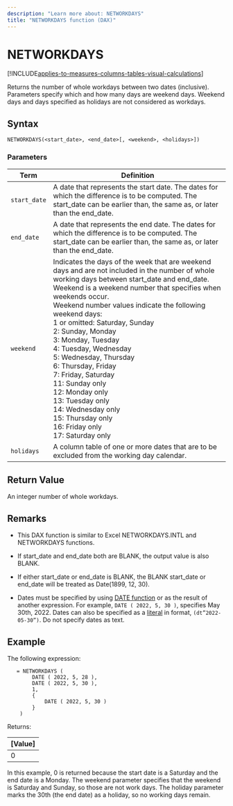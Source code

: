 ```yaml
---
description: "Learn more about: NETWORKDAYS"
title: "NETWORKDAYS function (DAX)"
---
```


# NETWORKDAYS

[!INCLUDE[applies-to-measures-columns-tables-visual-calculations](includes/applies-to-measures-columns-tables-visual-calculations.md)]

Returns the number of whole workdays between two dates (inclusive). Parameters specify which and how many days are weekend days. Weekend days and days specified as holidays are not considered as workdays.

## Syntax

```dax
NETWORKDAYS(<start_date>, <end_date>[, <weekend>, <holidays>])
```

### Parameters

|Term|Definition|  
|--------|--------------|  
|`start_date`|A date that represents the start date. The dates for which the difference is to be computed. The start_date can be earlier than, the same as, or later than the end_date.|
|`end_date`|A date that represents the end date. The dates for which the difference is to be computed. The start_date can be earlier than, the same as, or later than the end_date.|
|`weekend`|Indicates the days of the week that are weekend days and are not included in the number of whole working days between start_date and end_date. Weekend is a weekend number that specifies when weekends occur.  </br> Weekend number values indicate the following weekend days: </br>1 or omitted: Saturday, Sunday </br>2: Sunday, Monday </br>3: Monday, Tuesday </br>4: Tuesday, Wednesday </br>5: Wednesday, Thursday </br>6: Thursday, Friday </br>7: Friday, Saturday </br>11: Sunday only </br>12: Monday only </br>13: Tuesday only </br>14: Wednesday only </br>15: Thursday only </br>16: Friday only </br>17: Saturday only|
|`holidays`|A column table of one or more dates that are to be excluded from the working day calendar.|

## Return Value

An integer number of whole workdays.

## Remarks

- This DAX function is similar to Excel NETWORKDAYS.INTL and NETWORKDAYS functions.

- If start_date and end_date both are BLANK, the output value is also BLANK.

- If either start_date or end_date is BLANK, the BLANK start_date or end_date will be treated as Date(1899, 12, 30).

- Dates must be specified by using [DATE function](date-function-dax.md) or as the result of another expression. For example, `DATE ( 2022, 5, 30 )`, specifies May 30th, 2022. Dates can also be specified as a [literal](dax-syntax-reference.md#date-and-time-literal) in format, `(dt”2022-05-30”)`. Do not specify dates as text.

## Example

The following expression:

```dax
   = NETWORKDAYS (
        DATE ( 2022, 5, 28 ),
        DATE ( 2022, 5, 30 ),
        1,
        {
            DATE ( 2022, 5, 30 )
        }
    )
```

Returns:

| **[Value]** |
| ------------- |
| 0       |

In this example, 0 is returned because the start date is a Saturday and the end date is a Monday. The weekend parameter specifies that the weekend is Saturday and Sunday, so those are not work days. The holiday parameter marks the 30th (the end date) as a holiday, so no working days remain.
